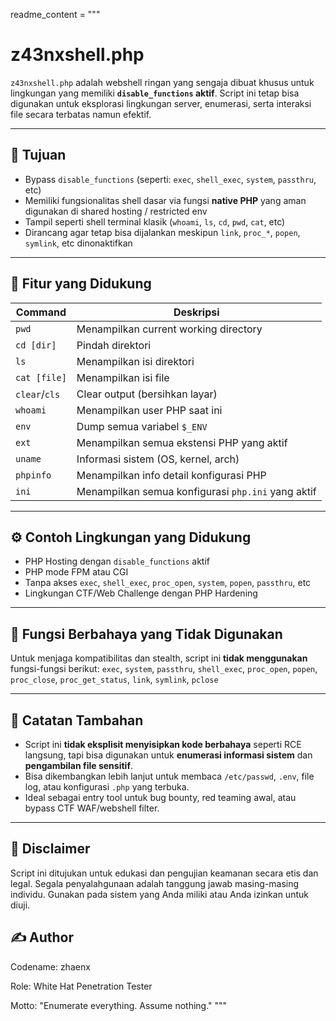 readme_content = """
# z43nxshell.php

`z43nxshell.php` adalah webshell ringan yang sengaja dibuat khusus untuk lingkungan yang memiliki **`disable_functions` aktif**. Script ini tetap bisa digunakan untuk eksplorasi lingkungan server, enumerasi, serta interaksi file secara terbatas namun efektif.

---

## 🎯 Tujuan

- Bypass `disable_functions` (seperti: `exec`, `shell_exec`, `system`, `passthru`, etc)
- Memiliki fungsionalitas shell dasar via fungsi **native PHP** yang aman digunakan di shared hosting / restricted env
- Tampil seperti shell terminal klasik (`whoami`, `ls`, `cd`, `pwd`, `cat`, etc)
- Dirancang agar tetap bisa dijalankan meskipun `link`, `proc_*`, `popen`, `symlink`, etc dinonaktifkan

---

## 🧪 Fitur yang Didukung

| Command      | Deskripsi                                                                 |
|--------------|---------------------------------------------------------------------------|
| `pwd`        | Menampilkan current working directory                                     |
| `cd [dir]`   | Pindah direktori                                                          |
| `ls`         | Menampilkan isi direktori                                                 |
| `cat [file]` | Menampilkan isi file                                                      |
| `clear`/`cls`| Clear output (bersihkan layar)                                            |
| `whoami`     | Menampilkan user PHP saat ini                                             |
| `env`        | Dump semua variabel `$_ENV`                                               |
| `ext`        | Menampilkan semua ekstensi PHP yang aktif                                 |
| `uname`      | Informasi sistem (OS, kernel, arch)                                       |
| `phpinfo`    | Menampilkan info detail konfigurasi PHP                                   |
| `ini`        | Menampilkan semua konfigurasi `php.ini` yang aktif                        |

---

## ⚙️ Contoh Lingkungan yang Didukung

- PHP Hosting dengan `disable_functions` aktif
- PHP mode FPM atau CGI
- Tanpa akses `exec`, `shell_exec`, `proc_open`, `system`, `popen`, `passthru`, etc
- Lingkungan CTF/Web Challenge dengan PHP Hardening

---

## 🚫 Fungsi Berbahaya yang Tidak Digunakan

Untuk menjaga kompatibilitas dan stealth, script ini **tidak menggunakan** fungsi-fungsi berikut:
`exec`, `system`, `passthru`, `shell_exec`, `proc_open`, `popen`, `proc_close`, `proc_get_status`, `link`, `symlink`, `pclose`

---

## 🧠 Catatan Tambahan

- Script ini **tidak eksplisit menyisipkan kode berbahaya** seperti RCE langsung, tapi bisa digunakan untuk **enumerasi informasi sistem** dan **pengambilan file sensitif**.
- Bisa dikembangkan lebih lanjut untuk membaca `/etc/passwd`, `.env`, file log, atau konfigurasi `.php` yang terbuka.
- Ideal sebagai entry tool untuk bug bounty, red teaming awal, atau bypass CTF WAF/webshell filter.

---


## 🚧 Disclaimer
Script ini ditujukan untuk edukasi dan pengujian keamanan secara etis dan legal. Segala penyalahgunaan adalah tanggung jawab masing-masing individu. Gunakan pada sistem yang Anda miliki atau Anda izinkan untuk diuji.

## ✍️ Author
Codename: zhaenx

Role: White Hat Penetration Tester

Motto: "Enumerate everything. Assume nothing."
"""
